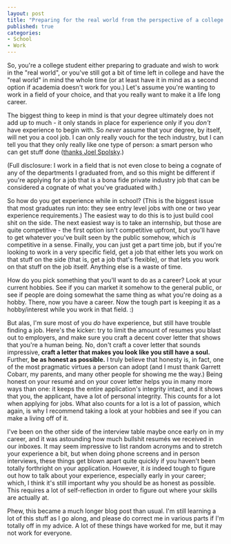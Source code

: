 ```yaml
---
layout: post
title: "Preparing for the real world from the perspective of a college student"
published: true
categories:
- School
- Work
---
```


So, you're a college student either preparing to graduate and wish to work
in the "real world", or you've still got a bit of time left in college and
have the "real world" in mind the whole time (or at least have it in mind as
a second option if academia doesn't work for you.)  Let's assume you're wanting
to work in a field of your choice, and that you really want to make it a life
long career.

The biggest thing to keep in mind is that your degree ultimately does not
add up to much - it only stands in place for experience only if you *don't*
have experience to begin with.  So *never* assume that your degree, by itself,
will net you a cool job.  I can only really vouch for the tech industry,
but I can tell you that they only really like one type of person:
a smart person who can get stuff done ([thanks Joel Spolsky].)

(Full disclosure: I work in a field that is not even close to being a cognate
of any of the departments I graduated from, and so this might be different if
you're applying for a job that is a bona fide private industry job that can
be considered a cognate of what you've graduated with.)

So how do you get experience while in school?  (This is the biggest issue
that most graduates run into: they see entry level jobs with one or two year
experience requirements.)  The easiest way to do this is to just build cool
shit on the side.  The next easiest way is to take an internship, but those
are quite competitive - the first option isn't competitive upfront, but
you'll have to get whatever you've built seen by the public somehow, which
*is* competitive in a sense.  Finally, you can just get a part time job,
but if you're looking to work in a very specific field, get a job that either
lets you work on that stuff on the side (that is, get a job that's flexible),
or that lets you work on that stuff on the job itself.  Anything else is a
waste of time.

How do you pick something that you'll want to do as a career?  Look at your
current hobbies.  See if you can market it somehow to the general public, or
see if people are doing somewhat the same thing as what you're doing as a
hobby.  There, now you have a career.  Now the tough part is keeping it as
a hobby/interest while you work in that field. :)

But alas, I'm sure most of you *do* have experience, but still have trouble
finding a job.  Here's the kicker: try to limit the amount of resumes you
blast out to employers, and make sure you craft a decent cover letter that
shows that you're a human being.  No, don't craft a cover letter that sounds
impressive, **craft a letter that makes you look like you still have a soul.**
Further, **be as honest as possible.**  I truly believe that honesty is, in
fact, one of the most pragmatic virtues a person can adopt (and I must thank
Garrett Cobarr, my parents, and many other people for showing me the way.)
Being honest on your resum&eacute; and on your cover letter helps you in
many more ways than one: it keeps the entire application's integrity intact,
and it shows that you, the applicant, have a lot of personal integrity.
This counts for a lot when applying for jobs.  What also counts for a lot is
a lot of passion, which again, is why I recommend taking a look at your
hobbies and see if you can make a living off of it.

I've been on the other side of the interview table maybe once early on in
my career, and it was astounding how much bullshit resum&eacute;s we received
in our inboxes. It may seem impressive to list random acronyms and to stretch
your experience a bit, but when doing phone screens and in person interviews,
these things get blown apart quite quickly if you haven't been totally
forthright on your application.  However, it *is* indeed tough to figure out
how to talk about your experience, especially early in your career; which,
I think it's still important why you should be as honest as possible.  This
requires a lot of self-reflection in order to figure out where your skills
are actually at.

Phew, this became a much longer blog post than usual. I'm still learning
a lot of this stuff as I go along, and please do correct me in various parts
if I'm totally off in my advice.  A lot of these things have worked for me,
but it may not work for everyone.

[thanks Joel Spolsky]: http://www.joelonsoftware.com/articles/GuerrillaInterviewing3.html
